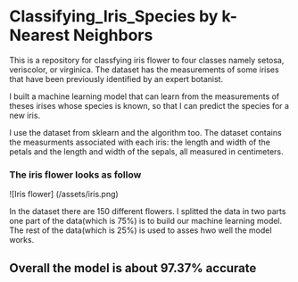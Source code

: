 # Classifying_Iris_Species by k-Nearest Neighbors

This is a repository for classfying iris flower to four classes namely setosa, veriscolor, or virginica. The dataset has the measurements of some irises that have been previously identified by an expert botanist.

I built a machine learning model that can learn from the measurements of theses irises whose species is known, so that I can predict the species for a new iris.

I use the dataset from sklearn and the algorithm too. The dataset contains the measurments associated with each iris: the length and width of the petals and the length and width of the sepals, all measured in centimeters.

### The iris flower looks as follow

![Iris flower] (/assets/iris.png)

In the dataset there are 150 different flowers. I splitted the data in two parts one part of the data(which is 75%) is to build our machine learning model. The rest of the data(which is 25%) is used to asses hwo well the model works.

## Overall the model is about 97.37% accurate
